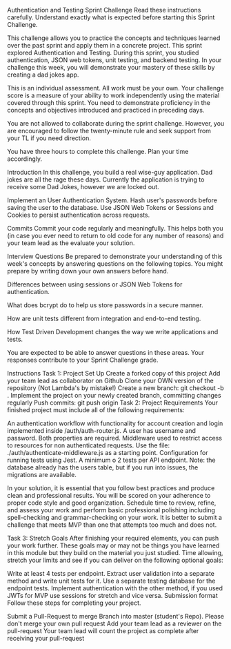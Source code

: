 Authentication and Testing Sprint Challenge
Read these instructions carefully. Understand exactly what is expected before starting this Sprint Challenge.

This challenge allows you to practice the concepts and techniques learned over the past sprint and apply them in a concrete project. This sprint explored Authentication and Testing. During this sprint, you studied authentication, JSON web tokens, unit testing, and backend testing. In your challenge this week, you will demonstrate your mastery of these skills by creating a dad jokes app.

This is an individual assessment. All work must be your own. Your challenge score is a measure of your ability to work independently using the material covered through this sprint. You need to demonstrate proficiency in the concepts and objectives introduced and practiced in preceding days.

You are not allowed to collaborate during the sprint challenge. However, you are encouraged to follow the twenty-minute rule and seek support from your TL if you need direction.

You have three hours to complete this challenge. Plan your time accordingly.

Introduction
In this challenge, you build a real wise-guy application. Dad jokes are all the rage these days. Currently the application is trying to receive some Dad Jokes, however we are locked out.

Implement an User Authentication System. Hash user's passwords before saving the user to the database. Use JSON Web Tokens or Sessions and Cookies to persist authentication across requests.

Commits
Commit your code regularly and meaningfully. This helps both you (in case you ever need to return to old code for any number of reasons) and your team lead as the evaluate your solution.

Interview Questions
Be prepared to demonstrate your understanding of this week's concepts by answering questions on the following topics. You might prepare by writing down your own answers before hand.

Differences between using sessions or JSON Web Tokens for authentication.

What does bcrypt do to help us store passwords in a secure manner.

How are unit tests different from integration and end-to-end testing.

How Test Driven Development changes the way we write applications and tests.

You are expected to be able to answer questions in these areas. Your responses contribute to your Sprint Challenge grade.

Instructions
Task 1: Project Set Up
Create a forked copy of this project
Add your team lead as collaborator on Github
Clone your OWN version of the repository (Not Lambda's by mistake!)
Create a new branch: git checkout -b <firstName-lastName>.
Implement the project on your newly created <firstName-lastName> branch, committing changes regularly
Push commits: git push origin <firstName-lastName>
Task 2: Project Requirements
Your finished project must include all of the following requirements:

An authentication workflow with functionality for account creation and login implemented inside /auth/auth-router.js. A user has username and password. Both properties are required.
Middleware used to restrict access to resources for non authenticated requests. Use the file: ./auth/authenticate-middleware.js as a starting point.
Configuration for running tests using Jest.
A minimum o 2 tests per API endpoint.
Note: the database already has the users table, but if you run into issues, the migrations are available.

In your solution, it is essential that you follow best practices and produce clean and professional results. You will be scored on your adherence to proper code style and good organization. Schedule time to review, refine, and assess your work and perform basic professional polishing including spell-checking and grammar-checking on your work. It is better to submit a challenge that meets MVP than one that attempts too much and does not.

Task 3: Stretch Goals
After finishing your required elements, you can push your work further. These goals may or may not be things you have learned in this module but they build on the material you just studied. Time allowing, stretch your limits and see if you can deliver on the following optional goals:

Write at least 4 tests per endpoint.
Extract user validation into a separate method and write unit tests for it.
Use a separate testing database for the endpoint tests.
Implement authentication with the other method, if you used JWTs for MVP use sessions for stretch and vice versa.
Submission format
Follow these steps for completing your project.

Submit a Pull-Request to merge Branch into master (student's Repo). Please don't merge your own pull request
Add your team lead as a reviewer on the pull-request
Your team lead will count the project as complete after receiving your pull-request
